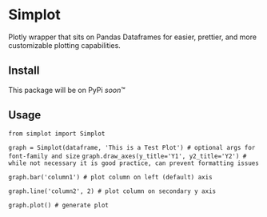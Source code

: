 # Simplot
Plotly wrapper that sits on Pandas Dataframes for easier, prettier, and more customizable plotting capabilities.

## Install
This package will be on PyPi *soon*™

## Usage

`from simplot import Simplot`

`graph = Simplot(dataframe, 'This is a Test Plot') # optional args for font-family and size`
`graph.draw_axes(y_title='Y1', y2_title='Y2') # while not necessary it is good practice, can prevent formatting issues`

`graph.bar('column1') # plot column on left (default) axis`

`graph.line('column2', 2) # plot column on secondary y axis`

`graph.plot() # generate plot` 
